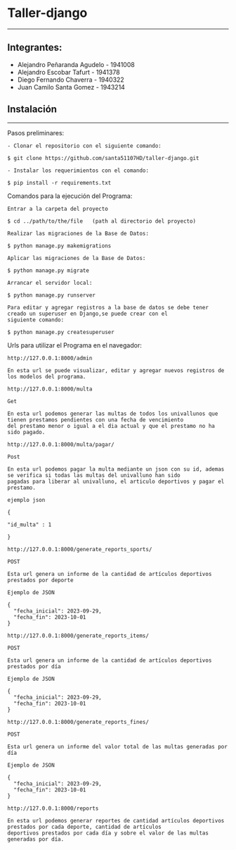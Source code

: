# Taller-django

***
## Integrantes: 
  * Alejandro Peñaranda Agudelo - 1941008
  * Alejandro Escobar Tafurt - 1941378
  * Diego Fernando Chaverra - 1940322
  * Juan Camilo Santa Gomez - 1943214


## Instalación
***
Pasos preliminares:
```
- Clonar el repositorio con el siguiente comando:

$ git clone https://github.com/santa51107HD/taller-django.git

- Instalar los requerimientos con el comando:

$ pip install -r requirements.txt
```
Comandos para la ejecución del Programa:
```
Entrar a la carpeta del proyecto

$ cd ../path/to/the/file   (path al directorio del proyecto)

Realizar las migraciones de la Base de Datos:

$ python manage.py makemigrations

Aplicar las migraciones de la Base de Datos:

$ python manage.py migrate

Arrancar el servidor local:

$ python manage.py runserver

Para editar y agregar registros a la base de datos se debe tener creado un superuser en Django,se puede crear con el
siguiente comando:

$ python manage.py createsuperuser
```
Urls para utilizar el Programa en el navegador:
```
http://127.0.0.1:8000/admin

En esta url se puede visualizar, editar y agregar nuevos registros de los modelos del programa.
```
```
http://127.0.0.1:8000/multa

Get

En esta url podemos generar las multas de todos los univallunos que tienen prestamos pendientes con una fecha de vencimiento
del prestamo menor o igual a el dia actual y que el prestamo no ha sido pagado.
```
```
http://127.0.0.1:8000/multa/pagar/

Post

En esta url podemos pagar la multa mediante un json con su id, ademas se verifica si todas las multas del univalluno han sido
pagadas para liberar al univalluno, el articulo deportivos y pagar el prestamo.

ejemplo json

{

"id_multa" : 1

}
```
```
http://127.0.0.1:8000/generate_reports_sports/

POST

Esta url genera un informe de la cantidad de artículos deportivos prestados por deporte

Ejemplo de JSON

{
  "fecha_inicial": 2023-09-29,
  "fecha_fin": 2023-10-01
}
```
```
http://127.0.0.1:8000/generate_reports_items/

POST

Esta url genera un informe de la cantidad de artículos deportivos prestados por día

Ejemplo de JSON

{
  "fecha_inicial": 2023-09-29,
  "fecha_fin": 2023-10-01
}
```
```
http://127.0.0.1:8000/generate_reports_fines/

POST

Esta url genera un informe del valor total de las multas generadas por día

Ejemplo de JSON

{
  "fecha_inicial": 2023-09-29,
  "fecha_fin": 2023-10-01
}
```
```
http://127.0.0.1:8000/reports

En esta url podemos generar reportes de cantidad artículos deportivos prestados por cada deporte, cantidad de artículos
deportivos prestados por cada día y sobre el valor de las multas generadas por día.
```
